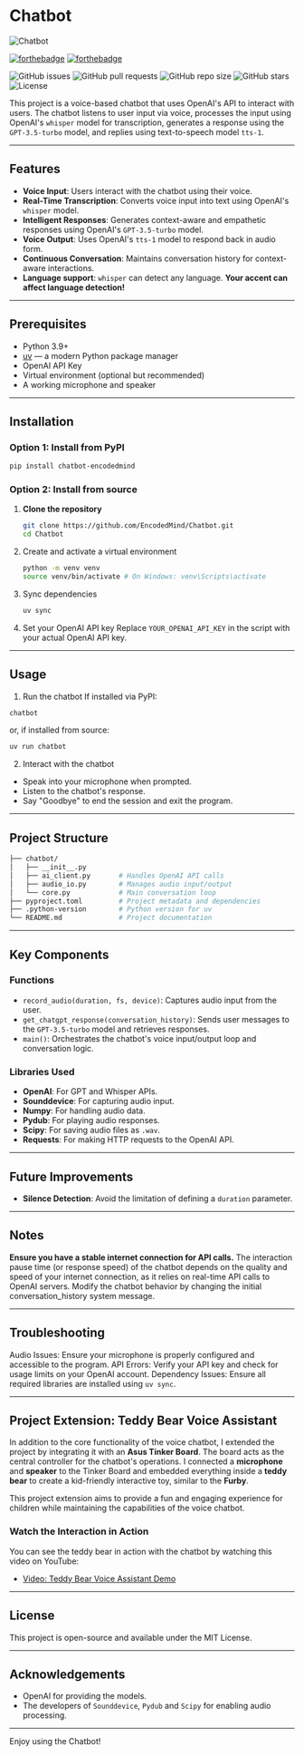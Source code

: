 # Chatbot

![Chatbot](https://socialify.git.ci/EncodedMind/Chatbot/image?description=1&language=1&owner=1&pattern=Plus&stargazers=1&theme=Light)

[![forthebadge](https://forthebadge.com/images/badges/built-with-love.svg)](https://forthebadge.com)
[![forthebadge](https://forthebadge.com/images/badges/made-with-python.svg)](https://forthebadge.com)

![GitHub issues](https://img.shields.io/github/issues/EncodedMind/Chatbot?style=flat-square)
![GitHub pull requests](https://img.shields.io/github/issues-pr/EncodedMind/Chatbot?style=flat-square)
![GitHub repo size](https://img.shields.io/github/repo-size/EncodedMind/Chatbot?style=flat-square&color=yellow)
![GitHub stars](https://img.shields.io/github/stars/EncodedMind/Chatbot?style=flat-square)
![License](https://img.shields.io/github/license/EncodedMind/Chatbot?style=flat-square)

This project is a voice-based chatbot that uses OpenAI's API to interact with users. The chatbot listens to user input via voice, processes the input using OpenAI's `whisper` model for transcription, generates a response using the `GPT-3.5-turbo` model, and replies using text-to-speech model `tts-1`.

---

## Features
- **Voice Input**: Users interact with the chatbot using their voice.
- **Real-Time Transcription**: Converts voice input into text using OpenAI's `whisper` model.
- **Intelligent Responses**: Generates context-aware and empathetic responses using OpenAI's `GPT-3.5-turbo` model.
- **Voice Output**: Uses OpenAI's `tts-1` model to respond back in audio form.
- **Continuous Conversation**: Maintains conversation history for context-aware interactions.
- **Language support**: `whisper` can detect any language. **Your accent can affect language detection!**

---

## Prerequisites
- Python 3.9+
- [uv](https://docs.astral.sh/uv/) — a modern Python package manager
- OpenAI API Key
- Virtual environment (optional but recommended)
- A working microphone and speaker
  
---

## Installation

### Option 1: Install from PyPI
```bash
pip install chatbot-encodedmind
```

### Option 2: Install from source

1. **Clone the repository**
   ```bash
   git clone https://github.com/EncodedMind/Chatbot.git
   cd Chatbot
   ```
2. Create and activate a virtual environment
   ```bash
   python -m venv venv
   source venv/bin/activate # On Windows: venv\Scripts\activate
   ```
3. Sync dependencies
   ```bash
   uv sync
   ```
4. Set your OpenAI API key
   Replace `YOUR_OPENAI_API_KEY` in the script with your actual OpenAI API key.

---

## Usage
1. Run the chatbot
If installed via PyPI:
```bash
chatbot
```
or, if installed from source:
```bash
uv run chatbot
```
2. Interact with the chatbot
- Speak into your microphone when prompted.
- Listen to the chatbot's response.
- Say "Goodbye" to end the session and exit the program.

---

## Project Structure
```bash
├── chatbot/
│   ├── __init__.py
│   ├── ai_client.py       # Handles OpenAI API calls
│   ├── audio_io.py        # Manages audio input/output
│   └── core.py            # Main conversation loop
├── pyproject.toml         # Project metadata and dependencies
├── .python-version        # Python version for uv
└── README.md              # Project documentation

```

---

## Key Components
### Functions
- `record_audio(duration, fs, device)`: Captures audio input from the user.
- `get_chatgpt_response(conversation_history)`: Sends user messages to the `GPT-3.5-turbo` model and retrieves responses.
- `main()`: Orchestrates the chatbot's voice input/output loop and conversation logic.

### Libraries Used
- **OpenAI**: For GPT and Whisper APIs.
- **Sounddevice**: For capturing audio input.
- **Numpy**: For handling audio data.
- **Pydub**: For playing audio responses.
- **Scipy**: For saving audio files as `.wav`.
- **Requests**: For making HTTP requests to the OpenAI API.

---

## Future Improvements
- **Silence Detection**: Avoid the limitation of defining a `duration` parameter.

---

## Notes
**Ensure you have a stable internet connection for API calls.** The interaction pause time (or response speed) of the chatbot depends on the quality and speed of your internet connection, as it relies on real-time API calls to OpenAI servers.
Modify the chatbot behavior by changing the initial conversation_history system message.

---

## Troubleshooting
Audio Issues: Ensure your microphone is properly configured and accessible to the program.
API Errors: Verify your API key and check for usage limits on your OpenAI account.
Dependency Issues: Ensure all required libraries are installed using `uv sync`.

---

## Project Extension: Teddy Bear Voice Assistant

In addition to the core functionality of the voice chatbot, I extended the project by integrating it with an **Asus Tinker Board**. The board acts as the central controller for the chatbot's operations. I connected a **microphone** and **speaker** to the Tinker Board and embedded everything inside a **teddy bear** to create a kid-friendly interactive toy, similar to the **Furby**.

This project extension aims to provide a fun and engaging experience for children while maintaining the capabilities of the voice chatbot.

### Watch the Interaction in Action
You can see the teddy bear in action with the chatbot by watching this video on YouTube:

- [Video: Teddy Bear Voice Assistant Demo](https://www.youtube.com/watch?v=SeFYSADezcM)

---

## License
This project is open-source and available under the MIT License.

---

## Acknowledgements
- OpenAI for providing the models.
- The developers of `Sounddevice`, `Pydub` and `Scipy` for enabling audio processing.

---

Enjoy using the Chatbot!
